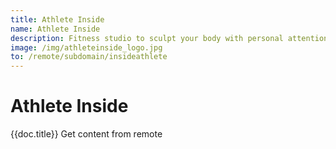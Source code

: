 ```yaml
---
title: Athlete Inside 
name: Athlete Inside
description: Fitness studio to sculpt your body with personal attention to bring out the best of Inside Athlete
image: /img/athleteinside_logo.jpg
to: /remote/subdomain/insideathlete
---
```


# Athlete Inside
{{doc.title}}
Get content from remote